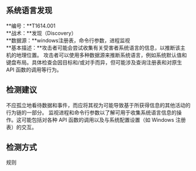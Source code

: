 ## 系统语言发现  
**编号：**T1614.001  
**战术：**发现（Discovery）  
**数据源：**windows注册表，命令行参数，进程监视  
**基本描述：**攻击者可能会尝试收集有关受害者系统语言的信息，以推断该主机的地理位置。
攻击者可以使用多种数据源来推断系统语言，例如系统默认值和键盘布局。具体检查会因目标和/或对手而异，但可能涉及查询注册表和对原生 API 函数的调用等行为。
  
## 检测建议  
不应孤立地看待数据和事件，而应将其视为可能导致基于所获得信息的其他活动的行为链的一部分。
监视进程和命令行参数以了解可用于收集系统语言信息的操作。这可能包括对各种 API 函数的调用以及与系统配置设置（如 Windows 注册表）的交互。  
## 检测方式  
规则
